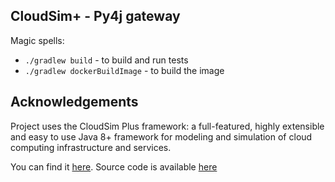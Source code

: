## CloudSim+ - Py4j gateway

Magic spells:
* `./gradlew build` - to build and run tests
* `./gradlew dockerBuildImage` - to build the image

## Acknowledgements

Project uses the CloudSim Plus framework: a full-featured, highly extensible and easy to use Java 8+ framework for
modeling and simulation of cloud computing infrastructure and services.

You can find it [here](http://cloudsimplus.org/). Source code is available [here](https://github.com/manoelcampos/cloudsim-plus)